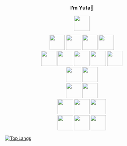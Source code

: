 <link rel="stylesheet" href="https://cdn.jsdelivr.net/gh/devicons/devicon@v2.15.1/devicon.min.css">
<div align="center">

### I'm Yuta👋
         
<a href="https://www.linkedin.com/in/yutaokkotsu/"><img src="https://cdn.jsdelivr.net/gh/devicons/devicon/icons/linkedin/linkedin-plain.svg" height="50" /></a>
          
</div>


 <div align="center">          
           <img src="https://cdn.jsdelivr.net/gh/devicons/devicon/icons/python/python-plain.svg"  height="50" />
           <img src="https://cdn.jsdelivr.net/gh/devicons/devicon/icons/javascript/javascript-plain.svg" height="50" />
           <img src="https://cdn.jsdelivr.net/gh/devicons/devicon/icons/css3/css3-plain.svg"  height="50" /> 
           <img src="https://cdn.jsdelivr.net/gh/devicons/devicon/icons/html5/html5-plain.svg"  height="50" />          
 </div>

 <div align="center">             
           <img src="https://cdn.jsdelivr.net/gh/devicons/devicon/icons/react/react-original.svg"  height="50" />
           <img src="https://cdn.jsdelivr.net/gh/devicons/devicon/icons/django/django-plain.svg"  height="50" />
           <img src="https://cdn.jsdelivr.net/gh/devicons/devicon/icons/express/express-original.svg"  height="50" />
           <img src="https://cdn.jsdelivr.net/gh/devicons/devicon/icons/nodejs/nodejs-original.svg"  height="50" />
           <img src="https://cdn.jsdelivr.net/gh/devicons/devicon/icons/express/express-original.svg"  height="50" />
 </div>

 <div align="center"> 
           <img src="https://cdn.jsdelivr.net/gh/devicons/devicon/icons/bootstrap/bootstrap-plain.svg" height="50" />
           <img src="https://cdn.jsdelivr.net/gh/devicons/devicon/icons/tailwindcss/tailwindcss-plain.svg" height="50" />
 </div>

 <div align="center"> 
           <img src="https://cdn.jsdelivr.net/gh/devicons/devicon/icons/pycharm/pycharm-plain.svg" height="50" />
           <img src="https://cdn.jsdelivr.net/gh/devicons/devicon/icons/vscode/vscode-plain.svg" height="50" />
 </div>

 <div align="center">           
           <img src="https://cdn.jsdelivr.net/gh/devicons/devicon/icons/illustrator/illustrator-plain.svg" height="50"/>
           <img src="https://cdn.jsdelivr.net/gh/devicons/devicon/icons/photoshop/photoshop-plain.svg" height="50"/>
           <img src="https://cdn.jsdelivr.net/gh/devicons/devicon/icons/premierepro/premierepro-plain.svg" height="50"/>
 </div>

 <div align="center"> 
           <img src="https://cdn.jsdelivr.net/gh/devicons/devicon/icons/mongodb/mongodb-plain.svg"  height="50" />
           <img src="https://cdn.jsdelivr.net/gh/devicons/devicon/icons/postgresql/postgresql-plain.svg"  height="50" />
           <img src="https://cdn.jsdelivr.net/gh/devicons/devicon/icons/sqlite/sqlite-plain.svg"  height="50" /> 
 </div>


<!--
**yutaokkots/yutaokkots** is a ✨ _special_ ✨ repository because its `README.md` (this file) appears on your GitHub profile.

Here are some ideas to get you started:

- 🔭 I’m currently working on ...
- 🌱 I’m currently learning ...
- 👯 I’m looking to collaborate on ...
- 🤔 I’m looking for help with ...
- 💬 Ask me about ...
- 📫 How to reach me: ...
- 😄 Pronouns: ...
- ⚡ Fun fact: ...
-->

[![Top Langs](https://github-readme-stats.vercel.app/api/top-langs/?username=yutaokkots&custom_title=Languages&theme=transparent&layout=compact&title_color=1d615b&hide=Procfile)](https://github.com/anuraghazra/github-readme-stats)

            
